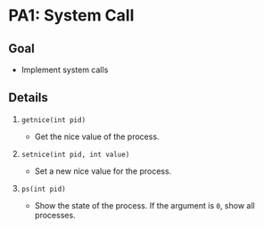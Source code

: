 # PA1: System Call

## Goal
- Implement system calls

## Details

1. `getnice(int pid)`  
   - Get the nice value of the process.

2. `setnice(int pid, int value)`  
   - Set a new nice value for the process.

3. `ps(int pid)`  
   - Show the state of the process. If the argument is `0`, show all processes.
